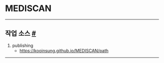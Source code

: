 # MEDISCAN 

- - -

## 작업 소스 <a id="markup" href="#markup">#</a>

1. publishing
    - https://kooinsung.github.io/MEDISCAN/path

- - -
